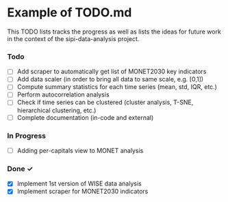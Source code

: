# Example of TODO.md

This TODO lists tracks the progress as well as lists the
ideas for future work in the context of the sipi-data-analysis
project.


### Todo

- [ ] Add scraper to automatically get list of MONET2030 key indicators
- [ ] Add data scaler (in order to bring all data to same scale, e.g. [0,1])  
- [ ] Compute summary statistics for each time series (mean, std, IQR, etc.)
- [ ] Perform autocorrelation analysis
- [ ] Check if time series can be clustered (cluster analysis, T-SNE, hierarchical clustering, etc.)
- [ ] Complete documentation (in-code and external)

### In Progress

- [ ] Adding per-capitals view to MONET analysis  

### Done ✓

- [x] Implement 1st version of WISE data analysis 
- [x] Implement scraper for MONET2030 indicators  
